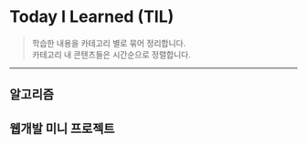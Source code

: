 Today I Learned (TIL)
=====================
> 학습한 내용을 카테고리 별로 묶어 정리합니다.  
> 카테고리 내 콘텐츠들은 시간순으로 정렬합니다.

---

알고리즘
---


웹개발 미니 프로젝트
---
